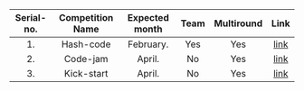 |Serial-no.| Competition Name | Expected month |Team|Multiround|Link|
|:----:|:----:| :----: | :----:|:----:|:----:|
|1. |Hash-code|February. |Yes|Yes|[link](https://codingcompetitions.withgoogle.com/hashcode)|
|2.|Code-jam|April.|No|Yes|[link](https://codingcompetitions.withgoogle.com/codejam)|
|3.|Kick-start|April.|No|Yes|[link](https://codingcompetitions.withgoogle.com/kickstart)|
